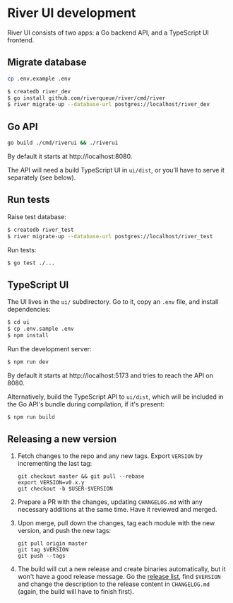 # River UI development

River UI consists of two apps: a Go backend API, and a TypeScript UI frontend.

## Migrate database

```sh
cp .env.example .env
```

```sh
$ createdb river_dev
$ go install github.com/riverqueue/river/cmd/river
$ river migrate-up --database-url postgres://localhost/river_dev
```

## Go API

```sh
go build ./cmd/riverui && ./riverui
```

By default it starts at http://localhost:8080.

The API will need a build TypeScript UI in `ui/dist`, or you'll have to serve it separately (see below).

## Run tests

Raise test database:

```sh
$ createdb river_test
$ river migrate-up --database-url postgres://localhost/river_test
```

Run tests:

```sh
$ go test ./...
```

## TypeScript UI

The UI lives in the `ui/` subdirectory. Go to it, copy an `.env` file, and install dependencies:

```sh
$ cd ui
$ cp .env.sample .env
$ npm install
```

Run the development server:

```sh
$ npm run dev
```

By default it starts at http://localhost:5173 and tries to reach the API on 8080.

Alternatively, build the TypeScript API to `ui/dist`, which will be included in the Go API's bundle during compilation, if it's present:

```sh
$ npm run build
```

## Releasing a new version

1. Fetch changes to the repo and any new tags. Export `VERSION` by incrementing the last tag:

    ```shell
    git checkout master && git pull --rebase
    export VERSION=v0.x.y
    git checkout -b $USER-$VERSION
    ```

2. Prepare a PR with the changes, updating `CHANGELOG.md` with any necessary additions at the same time. Have it reviewed and merged.

3. Upon merge, pull down the changes, tag each module with the new version, and push the new tags:


    ```shell
    git pull origin master
    git tag $VERSION
    git push --tags
    ```

4. The build will cut a new release and create binaries automatically, but it won't have a good release message. Go the [release list](https://github.com/riverqueue/riverui/releases), find `$VERSION` and change the description to the release content in `CHANGELOG.md` (again, the build will have to finish first).
